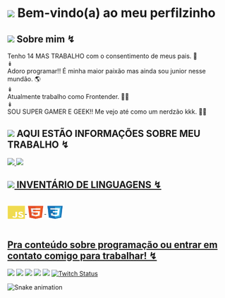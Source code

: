 # <img width="30" src="https://cdn-icons-png.flaticon.com/512/5494/5494947.png">   Bem-vindo(a) ao meu perfilzinho
## <img aling="left" width="140" src="https://picrew.me/shareImg/org/202209/1473879_Rq27BVtX.png"> Sobre mim ↯
Tenho 14 MAS TRABALHO com o consentimento de meus pais. 🤠<br/>
↡<br/>
Adoro programar!! É minha maior paixão mas ainda sou junior nesse mundão. 🌎<br/>
↡<br/>
Atualmente trabalho como Frontender. 👨‍💻<br/>
↡<br/>
SOU SUPER GAMER E GEEK!! Me vejo até como um nerdzão kkk. 🐱‍👤

## <img aling="left" width="30" src="https://cdn-icons-png.flaticon.com/512/5426/5426665.png"> AQUI ESTÃO INFORMAÇÕES SOBRE MEU TRABALHO ↯

 <div>
  <a href="https://github.com/Lipetom">
  <img height="180em" src="https://github-readme-stats.vercel.app/api?username=Lipetom&show_icons=true&theme=merko&include_all_commits=true&count_private=true"/>
  <img height="180em" src="https://github-readme-stats.vercel.app/api/top-langs/?username=Lipetom&layout=compact&langs_count=6&theme=merko"/>
</div>
 
 ## <img aling="left" width="35" src="https://cdn-icons-png.flaticon.com/512/5172/5172239.png"> INVENTÁRIO DE LINGUAGENS ↯
 
<div style="display: inline_block"><br/>
  <img align="center" alt="Js" height="30" width="40" src="https://raw.githubusercontent.com/devicons/devicon/master/icons/javascript/javascript-plain.svg">
  <img align="center" alt="HTML" height="30" width="40" src="https://raw.githubusercontent.com/devicons/devicon/master/icons/html5/html5-original.svg">
  <img align="center" alt="CSS" height="30" width="40" src="https://raw.githubusercontent.com/devicons/devicon/master/icons/css3/css3-original.svg">
</div>
 
 <br>
 
  ## Pra conteúdo sobre programação ou entrar em contato comigo para trabalhar! ↯
 
<div> 
  <a href="https://www.youtube.com/channel/UC7hdA2GmpC1TwN83hP1NBvw" target="_blank"><img src="https://img.shields.io/badge/YouTube-FF0000?style=for-the-badge&logo=youtube&logoColor=white" target="_blank"></a>
  <a href="https://instagram.com/fellipe_toper/" target="_blank"><img src="https://img.shields.io/badge/-Instagram-%23E4405F?style=for-the-badge&logo=instagram&logoColor=white" target="_blank"></a>
 <a href="https://discord.com/channels/587772504605458501/831613560697913374" target="_blank"><img src="https://img.shields.io/badge/Discord-7289DA?style=for-the-badge&logo=discord&logoColor=white" target="_blank"></a> 
  <a href = "mailto:fellipefagp@gmail.com"><img src="https://img.shields.io/badge/-Gmail-%23333?style=for-the-badge&logo=gmail&logoColor=white" target="_blank"></a>
  <a href="https://www.linkedin.com/in/ricardohdias" target="_blank"><img src="https://img.shields.io/badge/-LinkedIn-%230077B5?style=for-the-badge&logo=linkedin&logoColor=white" target="_blank"></a> 
  <a href="https://www.twitch.tv/lipetom" target="_blank"><img alt="Twitch Status" src="https://img.shields.io/twitch/status/Lipetom?color=green&logo=twitch&logoColor=green&style=for-the-badge"></a> 

  ![Snake animation](https://github.com/Lipetom/Lipetom/blob/output/github-contribution-grid-snake.svg)
 
</div>
